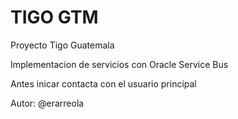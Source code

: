 TIGO GTM
========

Proyecto Tigo Guatemala

Implementacion de servicios con Oracle Service Bus

Antes inicar contacta con el usuario principal

Autor: @erarreola
